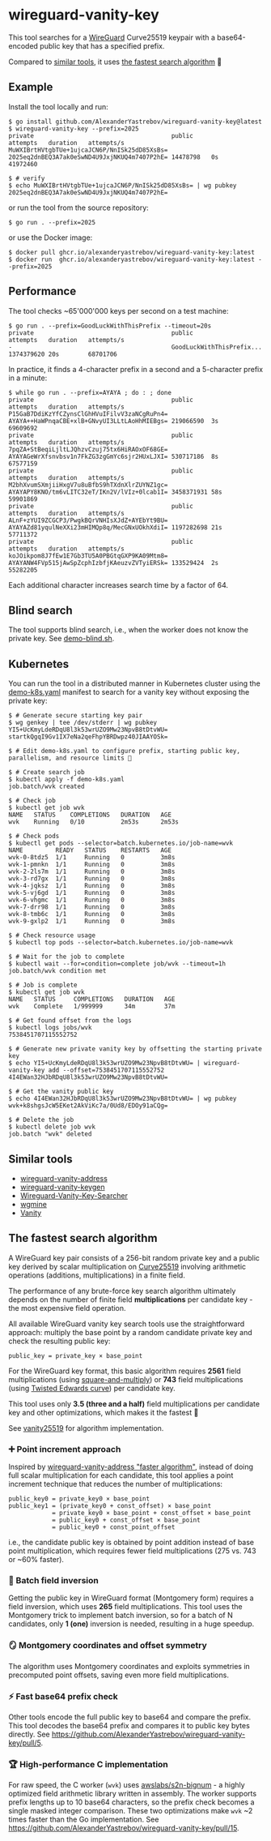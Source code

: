 # wireguard-vanity-key

This tool searches for a [WireGuard](https://www.wireguard.com/) Curve25519 keypair
with a base64-encoded public key that has a specified prefix.

Compared to [similar tools](#similar-tools), it uses [the fastest search algorithm](#the-fastest-search-algorithm) 🚀

## Example

Install the tool locally and run:
```console
$ go install github.com/AlexanderYastrebov/wireguard-vanity-key@latest
$ wireguard-vanity-key --prefix=2025
private                                      public                                       attempts   duration   attempts/s
MuWXIBrtHVtgbTUe+1ujcaJCN6P/NnISk25dD85XsBs= 2025eq2dnBEQ3A7ak0eSwND4U9JxjNKUQ4m7407P2hE= 14478798   0s         41972460

$ # verify
$ echo MuWXIBrtHVtgbTUe+1ujcaJCN6P/NnISk25dD85XsBs= | wg pubkey
2025eq2dnBEQ3A7ak0eSwND4U9JxjNKUQ4m7407P2hE=
```

or run the tool from the source repository:
```console
$ go run . --prefix=2025
```

or use the Docker image:
```console
$ docker pull ghcr.io/alexanderyastrebov/wireguard-vanity-key:latest
$ docker run  ghcr.io/alexanderyastrebov/wireguard-vanity-key:latest --prefix=2025
```

## Performance

The tool checks ~65'000'000 keys per second on a test machine:

```console
$ go run . --prefix=GoodLuckWithThisPrefix --timeout=20s
private                                      public                                       attempts   duration   attempts/s
-                                            GoodLuckWithThisPrefix...                    1374379620 20s        68701706
```

In practice, it finds a 4-character prefix in a second and a 5-character prefix in a minute:
```console
$ while go run . --prefix=AYAYA ; do : ; done
private                                      public                                       attempts   duration   attempts/s
P15GaB7DdiKzYfCZynsClGhHVuIFilvV3zaNCgRuPn4= AYAYA++HaWPnqaCBE+xlB+GNvyUI3LLtLAoHhMIEBgs= 219066590  3s         69609692
private                                      public                                       attempts   duration   attempts/s
7pqZA+StBeqiLjltLJQhzvCzuj75tx6HiRAOxOF68GE= AYAYAGeWrXfsnvbsv1n7FkZG3zgGmYc6sjr2HUxLJXI= 530717186  8s         67577159
private                                      public                                       attempts   duration   attempts/s
M2bhXvumSXmjiiHxgV7u8uBfbS9hTXdnXlrZUYNZ1gc= AYAYAPY8KNO/tm6vLITC32eT/IKn2V/lVIz+0lcab1I= 3458371931 58s        59901869
private                                      public                                       attempts   duration   attempts/s
ALnF+zYUI9ZCGCP3/PwgkBQrVNHIsXJdZ+AYEbYt9BU= AYAYAZd81yqulNeXXi23mHIMQp8q/MecGNxUOkhXdiI= 1197282698 21s        57711372
private                                      public                                       attempts   duration   attempts/s
koJOikpom8J7fEw1E7Gb3TU5A0PBGtqGXP9KA09Mtm8= AYAYANW4FVp515jAwSpZcphIzbfjKAeuzvZVTyiERSk= 133529424  2s         55282205
```

Each additional character increases search time by a factor of 64.

## Blind search

The tool supports blind search, i.e., when the worker does not know the private key. See [demo-blind.sh](demo-blind.sh).

## Kubernetes

You can run the tool in a distributed manner in Kubernetes cluster using the [demo-k8s.yaml](demo-k8s.yaml) manifest
to search for a vanity key without exposing the private key:

```console
$ # Generate secure starting key pair
$ wg genkey | tee /dev/stderr | wg pubkey
YI5+UcKmyLdeRDqU8l3k53wrUZO9Mw23NpvB8tDtvWU=
startkQgqI9Gv1IX7eNa2qeFhpYBRDwpz40JIAAYOSk=

$ # Edit demo-k8s.yaml to configure prefix, starting public key, parallelism, and resource limits 💸

$ # Create search job
$ kubectl apply -f demo-k8s.yaml
job.batch/wvk created

$ # Check job
$ kubectl get job wvk
NAME   STATUS    COMPLETIONS   DURATION   AGE
wvk    Running   0/10          2m53s      2m53s

$ # Check pods
$ kubectl get pods --selector=batch.kubernetes.io/job-name=wvk
NAME         READY   STATUS    RESTARTS   AGE
wvk-0-8tdz5  1/1     Running   0          3m8s
wvk-1-pmnkn  1/1     Running   0          3m8s
wvk-2-2ls7m  1/1     Running   0          3m8s
wvk-3-rd7gx  1/1     Running   0          3m8s
wvk-4-jqksz  1/1     Running   0          3m8s
wvk-5-vj6gd  1/1     Running   0          3m8s
wvk-6-vhgmc  1/1     Running   0          3m8s
wvk-7-drr98  1/1     Running   0          3m8s
wvk-8-tmb6c  1/1     Running   0          3m8s
wvk-9-gxlp2  1/1     Running   0          3m8s

$ # Check resource usage
$ kubectl top pods --selector=batch.kubernetes.io/job-name=wvk

$ # Wait for the job to complete
$ kubectl wait --for=condition=complete job/wvk --timeout=1h
job.batch/wvk condition met

$ # Job is complete
$ kubectl get job wvk
NAME   STATUS     COMPLETIONS   DURATION   AGE
wvk    Complete   1/999999      34m        37m

$ # Get found offset from the logs
$ kubectl logs jobs/wvk
7538451707115552752

$ # Generate new private vanity key by offsetting the starting private key
$ echo YI5+UcKmyLdeRDqU8l3k53wrUZO9Mw23NpvB8tDtvWU= | wireguard-vanity-key add --offset=7538451707115552752
4I4EWan32HJbRDqU8l3k53wrUZO9Mw23NpvB8tDtvWU=

$ # Get the vanity public key
$ echo 4I4EWan32HJbRDqU8l3k53wrUZO9Mw23NpvB8tDtvWU= | wg pubkey
wvk+k8shgsJcW5EKet2AkViKc7a/0Ud8/EDOy91aCQg=

$ # Delete the job
$ kubectl delete job wvk
job.batch "wvk" deleted
```

## Similar tools

* [wireguard-vanity-address](https://github.com/warner/wireguard-vanity-address)
* [wireguard-vanity-keygen](https://github.com/axllent/wireguard-vanity-keygen)
* [Wireguard-Vanity-Key-Searcher](https://github.com/volleybus/Wireguard-Vanity-Key-Searcher)
* [wgmine](https://github.com/thatsed/wgmine)
* [Vanity](https://github.com/samuel-lucas6/Vanity)

## The fastest search algorithm

A WireGuard key pair consists of a 256-bit random private key and a public key derived by scalar multiplication on [Curve25519](https://en.wikipedia.org/wiki/Curve25519) involving arithmetic operations (additions, multiplications) in a finite field.

The performance of any brute-force key search algorithm ultimately depends on the number of finite field **multiplications**
per candidate key - the most expensive field operation.

All available WireGuard vanity key search tools use the straightforward approach:
multiply the base point by a random candidate private key and check the resulting public key:
```
public_key = private_key × base_point
```
For the WireGuard key format, this basic algorithm requires **2561** field multiplications (using [square-and-multiply](https://github.com/golang/go/commit/e005cdc62081130117a3fa30d01cd28ee076ed93)) or **743** field multiplications (using [Twisted Edwards curve](https://github.com/FiloSottile/edwards25519/commit/2941d4c8cdacb392a1b39f85adafaeae65bb50f6)) per candidate key.

This tool uses only **3.5 (three and a half)** field multiplications per candidate key and other optimizations, which makes it the fastest 🚀

See [vanity25519](https://github.com/AlexanderYastrebov/vanity25519) for algorithm implementation.

### ➕ Point increment approach

Inspired by [wireguard-vanity-address "faster algorithm"](https://github.com/warner/wireguard-vanity-address/pull/15),
instead of doing full scalar multiplication for each candidate, this tool applies a point increment technique that reduces the number of multiplications:
```
public_key0 = private_key0 × base_point
public_key1 = (private_key0 + const_offset) × base_point
            = private_key0 × base_point + const_offset × base_point
            = public_key0 + const_offset × base_point
            = public_key0 + const_point_offset
```
i.e., the candidate public key is obtained by point addition instead of base point multiplication,
which requires fewer field multiplications (275 vs. 743 or ~60% faster).

### 🧮 Batch field inversion

Getting the public key in WireGuard format (Montgomery form) requires a field inversion, which uses **265** field multiplications.
This tool uses the Montgomery trick to implement batch inversion, so for a batch of N candidates,
only **1 (one)** inversion is needed, resulting in a huge speedup.

### 🪞 Montgomery coordinates and offset symmetry

The algorithm uses Montgomery coordinates and exploits symmetries in precomputed point offsets,
saving even more field multiplications.

### ⚡ Fast base64 prefix check

Other tools encode the full public key to base64 and compare the prefix. This tool decodes the base64 prefix and compares it to public key bytes directly. See https://github.com/AlexanderYastrebov/wireguard-vanity-key/pull/5.

### 🏆 High-performance C implementation

For raw speed, the C worker (`wvk`) uses [awslabs/s2n-bignum](https://github.com/awslabs/s2n-bignum) -
a highly optimized field arithmetic library written in assembly.
The worker supports prefix lengths up to 10 base64 characters, so the prefix check becomes a single masked integer comparison.
These two optimizations make `wvk` ~2 times faster than the Go implementation.
See https://github.com/AlexanderYastrebov/wireguard-vanity-key/pull/15.
